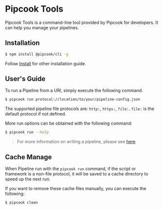 # Pipcook Tools

Pipcook Tools is a command-line tool provided by Pipcook for developers. It can help you manage your pipelines.

## Installation

```sh
$ npm install @pipcook/cli -g
```

Follow [Install](../INSTALL.md) for other installation guide.


## User's Guide

To run a Pipeline from a URI, simply execute the following command.

```sh
$ pipcook run protocal://location/to/your/pipeline-config.json
```

The supported pipeline file protocols are: `http:`, `https:`, `file:`. `file:` is the default protocol if not defined.

More run options can be obtained with the following command:

```sh
$ pipcook run --help
```

> For more information on writing a pipeline, please see [here](./intro-to-pipeline.md).

## Cache Manage

When Pipeline run with the `pipcook run` command, if the script or framework is a non-file protocol, it will be
saved to a cache directory to speed up the next run.

If you want to remove these cache files manually, you can execute the following:
```sh
$ pipcook clean
```
